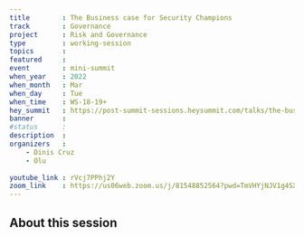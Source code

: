 ```yaml
---
title        : The Business case for Security Champions
track        : Governance
project      : Risk and Governance
type         : working-session
topics       :
featured     :
event        : mini-summit
when_year    : 2022
when_month   : Mar
when_day     : Tue
when_time    : WS-18-19+
hey_summit   : https://post-summit-sessions.heysummit.com/talks/the-business-case-for-security-champions/
banner       : 
#status      : 
description  :
organizers   :
    - Dinis Cruz
    - Olu
    
youtube_link : rVcj7PPhj2Y
zoom_link    : https://us06web.zoom.us/j/81548852564?pwd=TmVHYjNJV1g4SXFPaEdiWjhYWUtIdz09
---
```


## About this session
